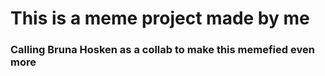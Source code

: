 # This is a meme project made by me

### Calling Bruna Hosken as a collab to make this memefied even more
